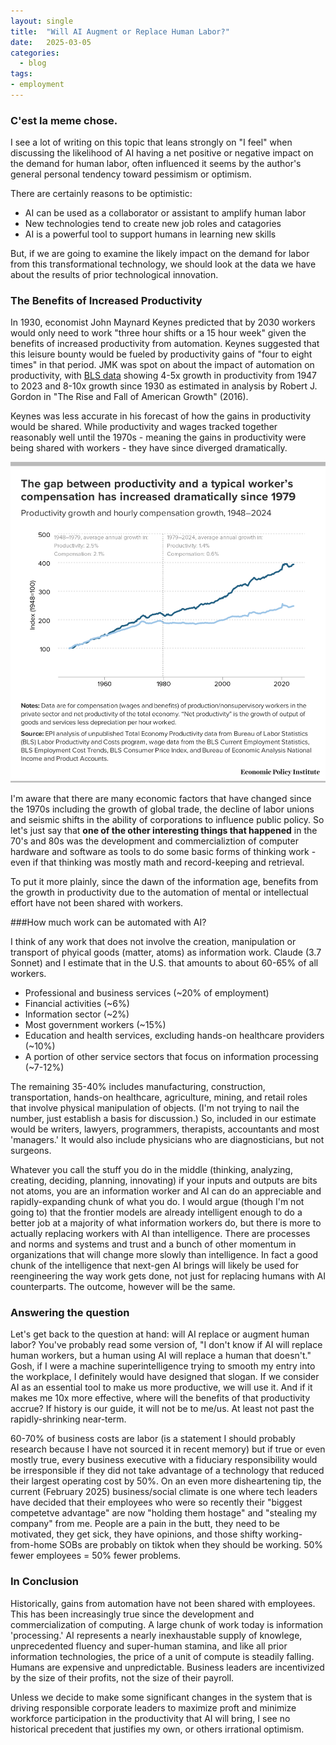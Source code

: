 ```yaml
---
layout: single
title:  "Will AI Augment or Replace Human Labor?"
date:   2025-03-05 
categories: 
  - blog
tags: 
- employment
---
```


### C'est la meme chose.

I see a lot of writing on this topic that leans strongly on "I feel" when discussing the likelihood of AI having a net positive or negative impact on the demand for human labor, often influenced it seems by the author's general personal tendency toward pessimism or optimism. 

There are certainly reasons to be optimistic:

* AI can be used as a collaborator or assistant to amplify human labor
* New technologies tend to create new job roles and catagories
* AI is a powerful tool to support humans in learning new skills

But, if we are going to examine the likely impact on the demand for labor from this transformational technology, we should look at the data we have about the results of prior technological innovation.


### The Benefits of Increased Productivity
In 1930, economist John Maynard Keynes predicted that by 2030 workers would only need to work "three hour shifts or a 15 hour week" given the benefits of increased productivity from automation. Keynes suggested that this leisure bounty would be fueled by productivity gains of "four to eight times" in that period. JMK was spot on about the impact of automation on productivity, with [BLS data](https://www.bls.gov/mfp/) showing 4-5x growth in productivity from 1947 to 2023 and 8-10x growth since 1930 as estimated in analysis by Robert J. Gordon in "The Rise and Fall of American Growth" (2016).

Keynes was less accurate in his forecast of how the gains in productivity would be shared. While productivity and wages tracked together reasonably well until the 1970s - meaning the gains in productivity were being shared with workers - they have since diverged dramatically. 

![Figure 1](/assets/images/prod-v-wages.png)

I'm aware that there are many economic factors that have changed since the 1970s including the growth of global trade, the decline of labor unions and seismic shifts in the ability of corporations to influence public policy. So let's just say that **one of the other interesting things that happened** in the 70's and 80s was the development and commercializtion of computer hardware and software as tools to do some basic forms of thinking work - even if that thinking was mostly math and record-keeping and retrieval.

To put it more plainly, since the dawn of the information age, benefits from the growth in productivity due to the automation of mental or intellectual effort have not been shared with workers.

###How much work can be automated with AI?

I think of any work that does not involve the creation, manipulation or transport of phyical goods (matter, atoms) as information work. Claude (3.7 Sonnet) and I estimate that in the U.S. that amounts to about 60-65% of all workers.

* Professional and business services (~20% of employment)
* Financial activities (~6%)
* Information sector (~2%)
* Most government workers (~15%)
* Education and health services, excluding hands-on healthcare providers (~10%)
* A portion of other service sectors that focus on information processing (~7-12%)

The remaining 35-40% includes manufacturing, construction, transportation, hands-on healthcare, agriculture, mining, and retail roles that involve physical manipulation of objects. (I'm not trying to nail the number, just establish a basis for discussion.) So, included in our estimate would be writers, lawyers, programmers, therapists, accountants and most 'managers.' It would also include physicians who are diagnosticians, but not surgeons. 

Whatever you call the stuff you do in the middle (thinking, analyzing, creating, deciding, planning, innovating) if your inputs and outputs are bits not atoms, you are an information worker and AI can do an appreciable and rapidly-expanding chunk of what you do. I would argue (though I'm not going to) that the frontier models are already intelligent enough to do a better job at a majority of what information workers do, but there is more to actually replacing workers with AI than intelligence. There are processes and norms and systems and trust and a bunch of other momentum in organizations that will change more slowly than intelligence. In fact a good chunk of the intelligence that next-gen AI brings will likely be used for reengineering the way work gets done, not just for replacing humans with AI counterparts. The outcome, however will be the same.

### Answering the question

Let's get back to the question at hand: will AI replace or augment human labor? You've probably read some version of, "I don't know if AI will replace human workers, but a human using AI will replace a human that doesn't." Gosh, if I were a machine superintelligence trying to smooth my entry into the workplace, I definitely would have designed that slogan. If we consider AI as an essential tool to make us more productive, we will use it. And if it makes me 10x more effective, where will the benefits of that productivity accrue? If history is our guide, it will not be to me/us. At least not past the rapidly-shrinking near-term.

60-70% of business costs are labor (is a statement I should probably research because I have not sourced it in recent memory) but if true or even mostly true, every business executive with a fiduciary responsibility would be irresponsible if they did not take advantage of a technology that reduced their largest operating cost by 50%. On an even more disheartening tip, the current (February 2025) business/social climate is one where tech leaders have decided that their employees who were so recently their "biggest competetve advantage" are now "holding them hostage" and "stealing my company" from me. People are a pain in the butt, they need to be motivated, they get sick, they have opinions, and those shifty working-from-home SOBs are probably on tiktok when they should be working. 50% fewer employees = 50% fewer problems.

### In Conclusion

Historically, gains from automation have not been shared with employees. This has been increasingly true since the development and commercialization of computing. A large chunk of work today is information 'processing.' AI represents a nearly inexhaustable supply of knowlege, unprecedented fluency and super-human stamina, and like all prior information technologies, the price of a unit of compute is steadily falling. Humans are expensive and unpredictable. Business leaders are incentivized by the size of their profits, not the size of their payroll. 

Unless we decide to make some significant changes in the system that is driving responsible corporate leaders to maximize proft and minimize workforce participation in the productivity that AI will bring, I see no historical precedent that justifies my own, or others irrational optimism. 

 